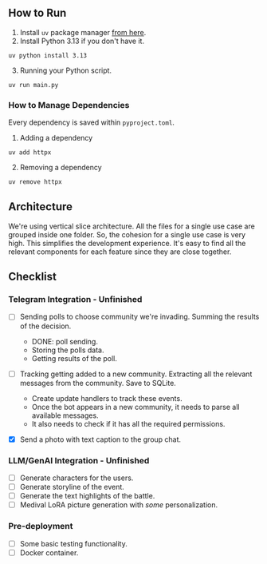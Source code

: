 ## How to Run
1. Install `uv` package manager [from here](https://docs.astral.sh/uv/getting-started/installation/#standalone-installer).
2. Install Python 3.13 if you don't have it.
```
uv python install 3.13
```
3. Running your Python script.
```
uv run main.py
```
### How to Manage Dependencies
Every dependency is saved within `pyproject.toml`.

1. Adding a dependency
```
uv add httpx
```
2. Removing a dependency
```python
uv remove httpx
```

## Architecture

We're using vertical slice architecture. All the files for a single use case are grouped inside one folder. So, the cohesion for a single use case is very high. This simplifies the development experience. It's easy to find all the relevant components for each feature since they are close together.

## Checklist
### Telegram Integration - Unfinished
- [ ] Sending polls to choose community we're invading. Summing the results of the decision.
    - DONE: poll sending.
    - Storing the polls data.
    - Getting results of the poll.
- [ ] Tracking getting added to a new community. Extracting all the relevant messages from the community. Save to SQLite.
    - Create update handlers to track these events.
    - Once the bot appears in a new community, it needs to parse all available messages.
    - It also needs to check if it has all the required permissions.
- [X] Send a photo with text caption to the group chat.


### LLM/GenAI Integration - Unfinished
- [ ] Generate characters for the users.
- [ ] Generate storyline of the event.
- [ ] Generate the text highlights of the battle.
- [ ] Medival LoRA picture generation with *some* personalization.

### Pre-deployment
- [ ] Some basic testing functionality.
- [ ] Docker container.